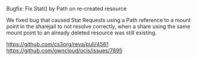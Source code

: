 Bugfix: Fix Stat() by Path on re-created resource

We fixed bug that caused Stat Requests using a Path reference to a mount point
in the sharejail to not resolve correctly, when a share using the same
mount point to an already deleted resource was still existing.

https://github.com/cs3org/reva/pull/4561
https://github.com/owncloud/ocis/issues/7895
